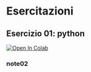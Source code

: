# Esercitazioni

## Esercizio 01: python
[![Open In Colab](https://colab.research.google.com/assets/colab-badge.svg)](https://colab.research.google.com/github/)

### note02
